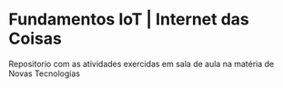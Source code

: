 # Fundamentos IoT | Internet das Coisas

  Repositorio com as atividades exercidas em sala de aula na matéria de Novas Tecnologias
